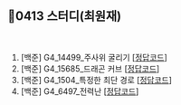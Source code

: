## 📘0413 스터디(최원재)
</br>

1. [백준] G4_14499_주사위 굴리기 [[정답코드]()]
2. [백준] G4_15685_드래곤 커브 [[정답코드]()]
3. [백준] G4_1504_특정한 최단 경로 [[정답코드]()]
4. [백준] G4_6497_전력난 [[정답코드]()]  
